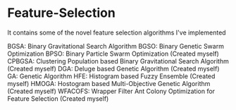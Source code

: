 # Feature-Selection
It contains some of the novel feature selection algorithms I've implemented

BGSA: Binary Gravitational Search Algorithm
BGSO: Binary Genetic Swarm Optimization 
BPSO: Binary Particle Swarm Optimization (Created myself)
CPBGSA: Clustering Population based Binary Gravitational Search Algorithm (Created myself)
DGA: Deluge based Genetic Algorithm (Created myself)
GA: Genetic Algorithm
HFE: Histogram based Fuzzy Ensemble (Created myself)
HMOGA: Hostogram based Multi-Objective Genetic Algorithm (Created myself)
WFACOFS: Wrapper Filter Ant Colony Optimization for Feature Selection (Created myself)
